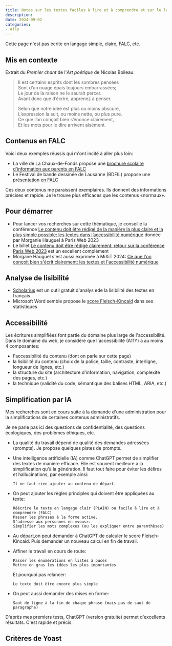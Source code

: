 ```yaml
---
title: Notes sur les textes faciles à lire et à comprendre et sur le langage clair
description: 
date: 2024-09-02
categories:
- a11y
---
```


Cette page n'est pas écrite en langage simple, claire, FALC, etc.

## Mis en contexte

Extrait du *Premier chant* de l'*Art poétique* de Nicolas Boileau:

> Il est certains esprits dont les sombres pensées  
> Sont d’un nuage épais toujours embarrassées;  
> Le jour de la raison ne le saurait percer.  
> Avant donc que d’écrire, apprenez à penser.  
>
> Selon que notre idée est plus ou moins obscure,  
> L’expression la suit, ou moins nette, ou plus pure.  
> Ce que l’on conçoit bien s’énonce clairement,  
> Et les mots pour le dire arrivent aisément.

## Contenus en FALC

Voici deux exemples réussis qui m'ont incité à aller plus loin:

- La ville de La Chaux-de-Fonds propose une [brochure scolaire d'information aux parents en FALC](https://www.chaux-de-fonds.ch/ecoles-formations/ecole-obligatoire/documents-liens)
- Le Festival de bande dessinée de Lausanne (BDFIL) propose une [présentation en FALC](https://bdfil.ch/falc/)

Ces deux contenus me paraissent exemplaires.
Ils donnent des informations précises et rapide.
Je le trouve plus efficaces que les contenus «normaux».

## Pour démarrer

- Pour lancer vos recherches sur cette thématique, je conseille la conférence [Le contenu doit être rédigé de la manière la plus claire et la plus simple possible: les textes dans l’accessibilité numérique](https://www.paris-web.fr/2023/conference/-le-contenu-doit-etre-redige-de-la-maniere-la-plus-claire-et-la-plus-simple-possible-la-question-des-1) donnée par Morganie Hauguel à Paris Web 2023
- Le billet [Le contenu doit être rédigé clairement: retour sur la conférence Paris Web 2023](https://blog.whoz.me/non-classe/le-contenu-doit-etre-redige-clairement-retour-sur-la-conference-paris-web-2023/) est un excellent complément
- Morgane Hauguel s'est aussi exprimée à MiXiT 2024: [Ce que l'on conçoit bien s'écrit clairement: les textes et l'accessibilité numérique](https://mixitconf.org/2024/ce-que-l-on-concoit-bien-s-ecrit-clairement-les-textes-et-l-accessibilite-numerique)

## Analyse de lisibilité

- [Scholarius](https://www.scolarius.com/) est un outil gratuit d'analys ede la lisibilité des textes en français
- Microsoft Word semble propose le [score Fleisch-Kincaid](https://fr.wikipedia.org/wiki/Tests_de_lisibilit%C3%A9_Flesch-Kincaid) dans ses statistiques

## Accessibilité

Les écritures simplifiées font partie du domaine plus large de l'accessibilité.
Dans le domaine du web, je considère que l'accessibilité (A11Y) a au moins 4 composantes:

- l'accessibilité du contenu (dont on parle sur cette page)
- la lisibilité du contenu (choix de la police, taille, contraste, interligne, longueur de lignes, etc.)
- la structure du site (architecture d'information, navigation, complexité des pages, etc.)
- la technique (validité du code, sémantique des balises HTML, ARIA, etc.)

## Simplification par IA

Mes recherches sont en cours suite à la demande d'une administration pour la simplifications de certaines contenus administratifs.

Je ne parle pas ici des questions de confidentialité, des questions écologiques, des problèmes éthiques, etc. 

- La qualité du travail dépend de qualité des demandes adressées (prompts).
  Je propose quelques pistes de prompts.

- Une intelligence artificielle (IA) comme ChatGPT permet de simplifier des textes de manière efficace.
  Elle est souvent meilleure à la simplification qu'à la génération.
  Il faut tout faire pour éviter les délires et hallucinations, par exemple ainsi:
  
      Il ne faut rien ajouter au contenu de départ.

- On peut ajouter les règles principles qui doivent être appliquées au texte:

      Réécrire le texte en langage clair (PLAIN) ou facile à lire et à comprendre (FALC)
      Passer les phrases à la forme active.
      S'adresse aux personnes en «vous».
      Simplifier les mots complexes (ou les expliquer entre parenthèses)

- Au départ,on peut demander à ChatGPT de calculer le score Fleisch-Kincaid.
  Puis demander un nouveau calcul en fin de travail.

- Affiner le travail en cours de route:

      Passer les énumérations en listes à puces
      Mettre en gras les idées les plus importantes

  Et pourquoi pas relancer:

      Le texte doit être encore plus simple

- On peut aussi demander des mises en forme:

      Saut de ligne à la fin de chaque phrase (mais pas de saut de paragraphe)

D'après mes premiers tests, ChatGPT (version gratuite) permet d'excellents résultats.
C'est rapide et précis.

## Critères de Yoast